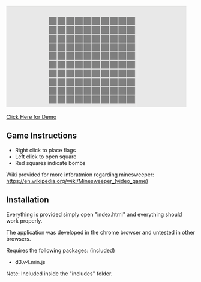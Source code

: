 
![demo gif1](sample.gif)

[Click Here for Demo](https://jevan1000.github.io/Minesweeper/)

## Game Instructions
- Right click to place flags
- Left click to open square
- Red squares indicate bombs

Wiki provided for more inforatmion regarding minesweeper:
https://en.wikipedia.org/wiki/Minesweeper_(video_game)

## Installation
Everything is provided simply open "index.html" and everything should
work properly.

The application was developed in the chrome browser 
and untested in other browsers.

Requires the following packages: (included)
- d3.v4.min.js

Note: Included inside the "includes" folder. 

